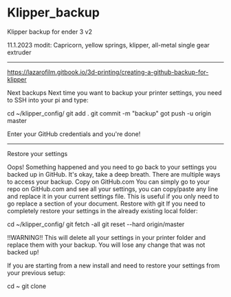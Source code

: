 # Klipper_backup
Klipper backup for ender 3 v2

11.1.2023 modit: Capricorn, yellow springs, klipper, all-metal single gear extruder

---

https://lazarofilm.gitbook.io/3d-printing/creating-a-github-backup-for-klipper

Next backups
Next time you want to backup your printer settings, you need to SSH into your pi and type:

cd ~/klipper_config/
git add .
git commit -m "backup"
got push -u origin master

Enter your GitHub credentials and you're done!

----

Restore your settings

Oops! Something happened and you need to go back to your settings you backed up in GitHub. It's okay, take a deep breath. 
There are multiple ways to access your backup. 
Copy on GitHub.com
You can simply go to your repo on GitHub.com and see all your settings, you can copy/paste any line and replace it in your current settings file. This is useful if you only need to go replace a section of your document. 
Restore with git
If you need to completely restore your settings in the already existing local folder: 

cd ~/klipper_config/
git fetch -all
git reset --hard origin/master

!!WARNING!! This will delete all your settings in your printer folder and replace them with your backup. You will lose any change that was not backed up!


If you are starting from a new install and need to restore your settings from your previous setup:

cd ~
git clone <Your-GitHub-Repo-URL>
